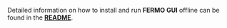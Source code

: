Detailed information on how to install and run **FERMO GUI** offline can be found in the [**README**](https://github.com/mmzdouc/fermo).